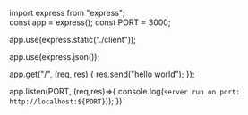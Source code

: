 <!-- סיכום החומר -->

<!-- תחילת עבודה ויצירת קובץ השרת server.ts -->

import express from "express";  
const app = express();
const PORT = 3000;

<!-- static file -->
app.use(express.static("./client"));
<!-- בעזרתו נוכל לקבל את כל הקבצים שבתיקיית client -->

<!--  ישיג לנו את המידע ל json-->
app.use(express.json());



app.get("/", (req, res) {
  res.send("hello world");
});

app.listen(PORT, (req,res)=>{
    console.log(`server run on port: http://localhost:${PORT}`));
})




